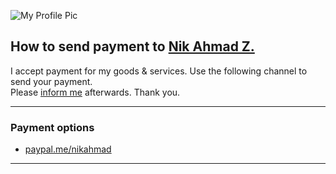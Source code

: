 ![My Profile Pic](https://avatars0.githubusercontent.com/u/7868782?v=4&s=40)

## How to send payment to [Nik Ahmad Z.][1]
I accept payment for my goods & services. Use the following channel to send your payment.  
Please [inform me][2] afterwards. Thank you.

[1]:https://nikahmadz.github.io/
[2]:https://github.com/nikahmadz/nikahmadz.github.io/discussions "Start a new discussion"

---

### Payment options
- [paypal.me/nikahmad](https://paypal.me/nikahmad)

---
